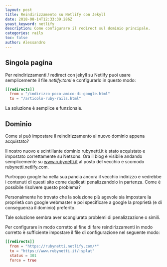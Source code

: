 ```yaml
---
layout: post
title: Reindirizzamento su Netlify con Jekyll
date: 2018-08-14T12:33:39.286Z
yoast_keyword: netlify
description: Come configurare il redirect sul dominio principale.
categories: rails
toc: false
author: Alessandro
---
```

## Singola pagina

Per reindirizzamenti / redirect con jekyll su Netlify puoi usare semplicemente il file _netlify.toml_ e configurarlo in questo modo:

```toml
[[redirects]]
  from = "/indirizzo-poco-amico-di-google.html"
  to = "/articolo-ruby-rails.html"
```

La soluzione è semplice e funzionale.

## Dominio

Come si può impostare il reindirizzamento al nuovo dominio appena acquistato?

Il nostro nuovo e scintillante dominio rubynetti.it è stato acquistato e impostato correttamente su Netsons.
Ora il blog è visibile andando semplicemente su www.rubynetti.it al posto del vecchio e scomodo rubynetti.netlify.com.

Purtroppo google ha nella sua pancia ancora il vecchio indirizzo e vedrebbe i contenuti di questi sito come duplicati penalizzandolo in partenza.
Come è possibile risolvere questo problema?

Personalmente ho trovato che la soluzione più agevole sia impostare la proprietà con google webmaster e poi specificare a google la proprietà (e di conseguenza il dominio) preferito.

Tale soluzione sembra aver scongiurato problemi di penalizzazione o simili.

Per configurare in modo corretto  al fine di fare reindirizzamenti in modo corretto è sufficiente impostare il file di configurazione nel seguente modo:

```toml
[[redirects]]
  from = "https://rubynetti.netlify.com/*"
  to = "https://www.rubynetti.it/:splat"
  status = 301
  force = true
```
